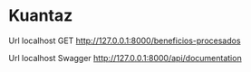 # Kuantaz

Url localhost GET http://127.0.0.1:8000/beneficios-procesados

Url localhost Swagger http://127.0.0.1:8000/api/documentation
